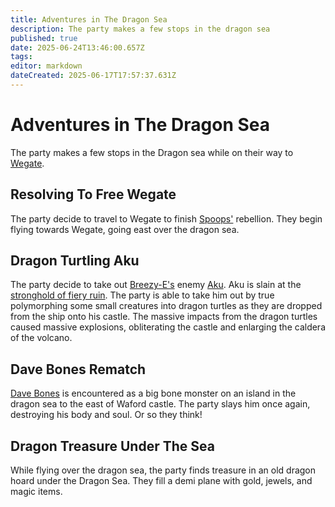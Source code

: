 ```yaml
---
title: Adventures in The Dragon Sea
description: The party makes a few stops in the dragon sea
published: true
date: 2025-06-24T13:46:00.657Z
tags: 
editor: markdown
dateCreated: 2025-06-17T17:57:37.631Z
---
```


# Adventures in The Dragon Sea
The party makes a few stops in the Dragon sea while on their way to [Wegate](/locations/Mardun/Wegate).


## Resolving To Free Wegate
The party decide to travel to Wegate to finish [Spoops'](/characters/spoops) rebellion. They begin flying towards Wegate, going east over the dragon sea.


## Dragon Turtling Aku
The party decide to take out [Breezy-E's](/characters/breezy) enemy [Aku](/characters/aku). Aku is slain at the [stronghold of fiery ruin](/locations/Mardun/stronghold-of-fiery-ruin). The party is able to take him out by true polymorphing some small creatures into dragon turtles as they are dropped from the ship onto his castle. The massive impacts from the dragon turtles caused massive explosions, obliterating the castle and enlarging the caldera of the volcano.


## Dave Bones Rematch
[Dave Bones](/characters/Dave-Bones) is encountered as a big bone monster on an island in the dragon sea to the east of Waford castle. The party slays him once again, destroying his body and soul. Or so they think!


## Dragon Treasure Under The Sea
While flying over the dragon sea, the party finds treasure in an old dragon hoard under the Dragon Sea. They fill a demi plane with gold, jewels, and magic items.